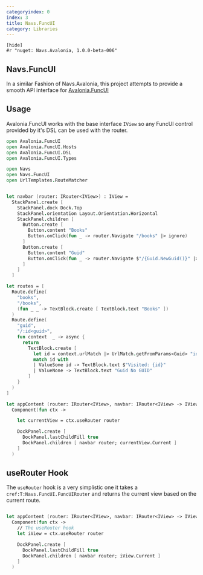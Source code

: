 ```yaml
---
categoryindex: 0
index: 3
title: Navs.FuncUI
category: Libraries
---
```


    [hide]
    #r "nuget: Navs.Avalonia, 1.0.0-beta-006"

## Navs.FuncUI

In a similar Fashion of Navs.Avalonia, this project attempts to provide a smooth API interface for [Avalonia.FuncUI](https://github.com/fsprojects/Avalonia.FuncUI/)

## Usage

Avalonia.FuncUI works with the base interface `IView` so any FuncUI control provided by it's DSL can be used with the router.

```fsharp
open Avalonia.FuncUI
open Avalonia.FuncUI.Hosts
open Avalonia.FuncUI.DSL
open Avalonia.FuncUI.Types

open Navs
open Navs.FuncUI
open UrlTemplates.RouteMatcher


let navbar (router: IRouter<IView>) : IView =
  StackPanel.create [
    StackPanel.dock Dock.Top
    StackPanel.orientation Layout.Orientation.Horizontal
    StackPanel.children [
      Button.create [
        Button.content "Books"
        Button.onClick(fun _ -> router.Navigate "/books" |> ignore)
      ]
      Button.create [
        Button.content "Guid"
        Button.onClick(fun _ -> router.Navigate $"/{Guid.NewGuid()}" |> ignore)
      ]
    ]
  ]

let routes = [
  Route.define(
    "books",
    "/books",
    (fun _ _ -> TextBlock.create [ TextBlock.text "Books" ])
  )
  Route.define(
    "guid",
    "/:id<guid>",
    fun context  _ -> async {
      return
        TextBlock.create [
          let id = context.urlMatch |> UrlMatch.getFromParams<Guid> "id"
          match id with
          | ValueSome id -> TextBlock.text $"Visited: {id}"
          | ValueNone -> TextBlock.text "Guid No GUID"
        ]
    }
  )
]

let appContent (router: IRouter<IView>, navbar: IRouter<IView> -> IView) =
  Component(fun ctx ->

    let currentView = ctx.useRouter router

    DockPanel.create [
      DockPanel.lastChildFill true
      DockPanel.children [ navbar router; currentView.Current ]
    ]
  )
```

## useRouter Hook

The `useRouter` hook is a very simplistic one it takes a `cref:T:Navs.FuncUI.FuncUIRouter` and returns the current view based on the current route.

```fsharp

let appContent (router: IRouter<IView>, navbar: IRouter<IView> -> IView) =
  Component(fun ctx ->
    // The useRouter hook
    let iView = ctx.useRouter router

    DockPanel.create [
      DockPanel.lastChildFill true
      DockPanel.children [ navbar router; iView.Current ]
    ]
  )
```
